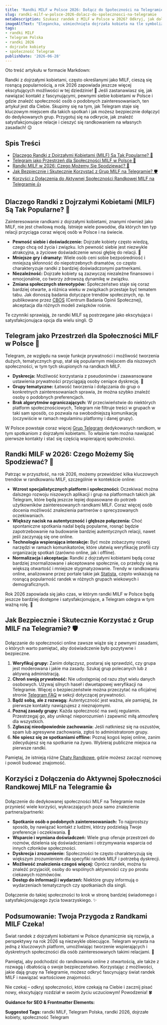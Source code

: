 ```yaml
---
title: 'Randki MILF w Polsce 2026: Dołącz do Społeczności na Telegramie!'
slug: randki-milf-w-polsce-2026-dolacz-do-spolecznosci-na-telegramie
metaDescription: Szukasz randek z MILF w Polsce w 2026? Odkryj, jak dołączyć do ekscytującej społeczności na Telegramie, poznaj trendy i ciesz się bezpiecznym randkowaniem!
imageAltText: "Elegancka, uśmiechnięta dojrzała kobieta na tle symbolizującym nowoczesne randki online w Polsce.\n\n    *   Anchor: \"Grup Telegram\", Path: `/grupy`\n    *   Anchor: \"Chaty Randkowe\", Path: `/chat/randki`\n*   **Additional Suggestions for embedding:**\n    *   Phrase in article: \"bezpieczeństwo w randkowaniu online\" (near section about safety tips)\n        *   Suggested Anchor: \"bezpieczeństwo w randkowaniu online\"\n        *   Suggested Path: `/blog/bezpieczenstwo-randek-online` (assuming a relevant article or category exists)\n    *   Phrase in article: \"porady dotyczące budowania relacji\" (near benefits or safety)\n        *   Suggested Anchor: \"porady dotyczące budowania relacji\"\n        *   Suggested Path: `/porady/zwiazki` (assuming a relevant advice category exists)"
tags:
- randki MILF
- Telegram Polska
- randki 2026
- dojrzałe kobiety
- społeczność Telegram
publishDate: '2026-06-28'
---
```


Oto treść artykułu w formacie Markdown:

Randki z dojrzałymi kobietami, często określanymi jako MILF, cieszą się rosnącą popularnością, a rok 2026 zapowiada jeszcze więcej ekscytujących możliwości w tej dziedzinie! 🎉 Jeśli zastanawiasz się, jak nawiązać kontakt z fascynującymi, pewnymi siebie kobietami w Polsce i gdzie znaleźć społeczność osób o podobnych zainteresowaniach, ten artykuł jest dla Ciebie. Skupimy się na tym, jak Telegram staje się kluczowym miejscem dla takich spotkań i jak możesz bezpiecznie dołączyć do dedykowanych grup. Przygotuj się na odkrycie, jak znaleźć satysfakcjonujące relacje i cieszyć się randkowaniem na własnych zasadach! 😉

## Spis Treści

- [Dlaczego Randki z Dojrzałymi Kobietami (MILF) Są Tak Popularne? 🌟](#dlaczego-randki-z-dojrzałymi-kobietami-milf-są-tak-popularne-)
- [Telegram jako Przestrzeń dla Społeczności MILF w Polsce 💬](#telegram-jako-przestrzeń-dla-społeczności-milf-w-polsce-)
- [Randki MILF w 2026: Czego Możemy Się Spodziewać? 🔮](#randki-milf-w-2026-czego-możemy-się-spodziewać-)
- [Jak Bezpiecznie i Skutecznie Korzystać z Grup MILF na Telegramie? 🛡️](#jak-bezpiecznie-i-skutecznie-korzystać-z-grup-milf-na-telegramie-)
- [Korzyści z Dołączenia do Aktywnej Społeczności Randkowej MILF na Telegramie 👍](#korzyści-z-dołączenia-do-aktywnej-społeczności-randkowej-milf-na-telegramie-)

## Dlaczego Randki z Dojrzałymi Kobietami (MILF) Są Tak Popularne? 🌟

Zainteresowanie randkami z dojrzałymi kobietami, znanymi również jako MILF, nie jest chwilową modą. Istnieje wiele powodów, dla których ten typ relacji przyciąga coraz więcej osób w Polsce i na świecie.

*   **Pewność siebie i doświadczenie:** Dojrzałe kobiety często wiedzą, czego chcą od życia i związku. Ich pewność siebie jest niezwykle atrakcyjna, a życiowe doświadczenie wnosi głębię do relacji. 💃
*   **Mniejsze gry i dramaty:** Wiele osób ceni sobie bezpośredniość i mniejszą skłonność do niepotrzebnych dramatów, co często charakteryzuje randki z bardziej doświadczonymi partnerkami.
*   **Niezależność:** Dojrzałe kobiety są zazwyczaj niezależne finansowo i emocjonalnie, co tworzy zdrowszą dynamikę w związku.
*   **Zmiana społecznych stereotypów:** Społeczeństwo staje się coraz bardziej otwarte, a różnica wieku w związkach przestaje być tematem tabu. Jak donoszą badania dotyczące trendów społecznych, np. te publikowane przez [CBOS](https://www.cbos.pl/) (Centrum Badania Opinii Społecznej), akceptacja dla różnych modeli związków rośnie.

Te czynniki sprawiają, że randki MILF są postrzegane jako ekscytująca i satysfakcjonująca opcja dla wielu singli. 😊

## Telegram jako Przestrzeń dla Społeczności MILF w Polsce 💬

Telegram, ze względu na swoje funkcje prywatności i możliwość tworzenia dużych, tematycznych grup, stał się popularnym miejscem dla niszowych społeczności, w tym tych skupionych na randkach MILF.

*   **Dyskrecja:** Możliwość korzystania z pseudonimów i zaawansowane ustawienia prywatności przyciągają osoby ceniące dyskrecję. 🤫
*   **Grupy tematyczne:** Łatwość tworzenia i dołączania do grup o konkretnych zainteresowaniach sprawia, że można szybko znaleźć osoby o podobnych preferencjach.
*   **Brak algorytmów ograniczających:** W przeciwieństwie do niektórych platform społecznościowych, Telegram nie filtruje treści w grupach w taki sam sposób, co pozwala na swobodniejszą komunikację (oczywiście w ramach regulaminu platformy i danej grupy).

W Polsce powstaje coraz więcej [Grup Telegram](/grupy) dedykowanych randkom, w tym spotkaniom z dojrzałymi kobietami. To właśnie tam można nawiązać pierwsze kontakty i stać się częścią wspierającej społeczności.

## Randki MILF w 2026: Czego Możemy Się Spodziewać? 🔮

Patrząc w przyszłość, na rok 2026, możemy przewidzieć kilka kluczowych trendów w randkowaniu MILF, szczególnie w kontekście online:

*   **Wzrost specjalistycznych platform i społeczności:** Oczekiwać można dalszego rozwoju niszowych aplikacji i grup na platformach takich jak Telegram, które będą jeszcze lepiej dopasowane do potrzeb użytkowników zainteresowanych randkami MILF. Coraz więcej osób docenia możliwość znalezienia partnerów o sprecyzowanych oczekiwaniach.
*   **Większy nacisk na autentyczność i głębsze połączenia:** Choć spontaniczne spotkania nadal będą popularne, rosnąć będzie zapotrzebowanie na budowanie bardziej autentycznych relacji, nawet jeśli zaczynają się one online.
*   **Technologia wspierająca interakcje:** Być może zobaczymy rozwój narzędzi w ramach komunikatorów, które ułatwią weryfikację profili czy organizację spotkań (zarówno online, jak i offline).
*   **Normalizacja i akceptacja:** Randki z dojrzałymi kobietami będą coraz bardziej znormalizowane i akceptowane społecznie, co przełoży się na większą otwartość i mniejsze stygmatyzowanie. Trendy w randkowaniu online, analizowane przez portale takie jak [Statista](https://www.statista.com/topics/2158/online-dating/), często wskazują na rosnącą popularność randek w różnych grupach wiekowych i demograficznych.

Rok 2026 zapowiada się jako czas, w którym randki MILF w Polsce będą jeszcze bardziej dostępne i satysfakcjonujące, a Telegram odegra w tym ważną rolę. 🚀

## Jak Bezpiecznie i Skutecznie Korzystać z Grup MILF na Telegramie? 🛡️

Dołączanie do społeczności online zawsze wiąże się z pewnymi zasadami, o których warto pamiętać, aby doświadczenie było pozytywne i bezpieczne.

1.  **Weryfikuj grupy:** Zanim dołączysz, postaraj się sprawdzić, czy grupa jest moderowana i jakie ma zasady. Szukaj grup polecanych lub z aktywną administracją.
2.  **Chroń swoją prywatność:** Nie udostępniaj od razu zbyt wielu danych osobowych. Używaj silnych haseł i dwuetapowej weryfikacji na Telegramie. Więcej o bezpieczeństwie można przeczytać na oficjalnej stronie [Telegram FAQ](https://telegram.org/faq) w sekcji dotyczącej prywatności.
3.  **Bądź sobą, ale z rozwagą:** Autentyczność jest ważna, ale pamiętaj, że pierwsze kontakty nawiązujesz z nieznajomymi.
4.  **Poznaj zasady grupy:** Każda społeczność ma swój regulamin. Przestrzegaj go, aby uniknąć nieporozumień i zapewnić miłą atmosferę dla wszystkich.
5.  **Zgłaszaj nieodpowiednie zachowania:** Jeśli natkniesz się na oszustów, spam lub agresywne zachowania, zgłoś to administratorom grupy.
6.  **Nie spiesz się ze spotkaniami offline:** Poznaj kogoś lepiej online, zanim zdecydujesz się na spotkanie na żywo. Wybieraj publiczne miejsca na pierwsze randki.

Pamiętaj, że istnieją różne [Chaty Randkowe](/chat/randki), gdzie możesz zacząć rozmowę i powoli budować znajomość.

## Korzyści z Dołączenia do Aktywnej Społeczności Randkowej MILF na Telegramie 👍

Dołączenie do dedykowanej społeczności MILF na Telegramie może przynieść wiele korzyści, wykraczających poza samo znalezienie partnera/partnerki:

*   **Spotkanie osób o podobnych zainteresowaniach:** To najprostszy sposób, by nawiązać kontakt z ludźmi, którzy podzielają Twoje preferencje i oczekiwania. 🤩
*   **Wsparcie i wymiana doświadczeń:** Wiele grup oferuje przestrzeń do rozmów, dzielenia się doświadczeniami i otrzymywania wsparcia od innych członków społeczności.
*   **Dyskrecja i zrozumienie:** Społeczności te często charakteryzują się większym zrozumieniem dla specyfiki randek MILF i potrzebą dyskrecji.
*   **Możliwość znalezienia czegoś więcej:** Oprócz randek, można tu znaleźć przyjaciół, osoby do wspólnych aktywności czy po prostu ciekawych rozmówców.
*   **Dostęp do informacji i wydarzeń:** Niektóre grupy informują o wydarzeniach tematycznych czy spotkaniach dla singli.

Dołączenie do takiej społeczności to krok w stronę bardziej świadomego i satysfakcjonującego życia towarzyskiego. ✨

## Podsumowanie: Twoja Przygoda z Randkami MILF Czeka!

Świat randek z dojrzałymi kobietami w Polsce dynamicznie się rozwija, a perspektywy na rok 2026 są niezwykle obiecujące. Telegram wyrasta na jedną z kluczowych platform, umożliwiając tworzenie wspierających i dyskretnych społeczności dla osób zainteresowanych takimi relacjami. 💖

Pamiętaj, aby podchodzić do randkowania online z otwartością, ale także z rozwagą i dbałością o swoje bezpieczeństwo. Korzystając z możliwości, jakie dają grupy na Telegramie, możesz odkryć fascynujący świat randek MILF i nawiązać wartościowe znajomości.

Nie czekaj – odkryj społeczności, które czekają na Ciebie i zacznij pisać nowy, ekscytujący rozdział w swoim życiu uczuciowym! Powodzenia! 🍀

**Guidance for SEO & Frontmatter Elements:**




**Suggested Tags:**
randki MILF, Telegram Polska, randki 2026, dojrzałe kobiety, społeczność Telegram
